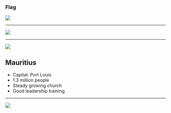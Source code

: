 ### Flag

![](https://upload.wikimedia.org/wikipedia/commons/7/77/Flag_of_Mauritius.svg)

---

![](https://upload.wikimedia.org/wikipedia/commons/4/4b/Mauritius_%28orthographic_projection_with_inset%29.svg)

---

![](https://res.cloudinary.com/kiekies/image/upload/v1682360048/prayer/woojz2ccgnk7m2dwrb4e.jpg)

## Mauritius

- Capital: Port Louis
- 1.3 million people
- Steady growing church
- Good leadership training

---

![](https://player.vimeo.com/video/44732293)
